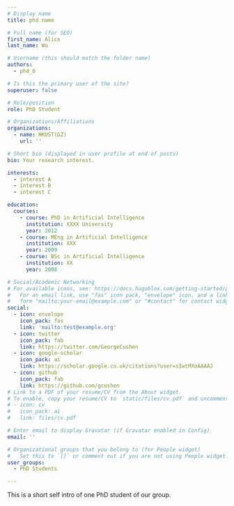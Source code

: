 ```yaml
---
# Display name
title: phd name

# Full name (for SEO)
first_name: Alice
last_name: Wu

# Username (this should match the folder name)
authors:
  - phd_0

# Is this the primary user of the site?
superuser: false

# Role/position
role: PhD Student

# Organizations/Affiliations
organizations:
  - name: HKUST(GZ)
    url: ''

# Short bio (displayed in user profile at end of posts)
bio: Your research interest.

interests:
  - interest A
  - interest B
  - interest C

education:
  courses:
    - course: PhD in Artificial Intelligence
      institution: XXXX University
      year: 2012
    - course: MEng in Artificial Intelligence
      institution: XXX
      year: 2009
    - course: BSc in Artificial Intelligence
      institution: XX
      year: 2008

# Social/Academic Networking
# For available icons, see: https://docs.hugoblox.com/getting-started/page-builder/#icons
#   For an email link, use "fas" icon pack, "envelope" icon, and a link in the
#   form "mailto:your-email@example.com" or "#contact" for contact widget.
social:
  - icon: envelope
    icon_pack: fas
    link: 'mailto:test@example.org'
  - icon: twitter
    icon_pack: fab
    link: https://twitter.com/GeorgeCushen
  - icon: google-scholar
    icon_pack: ai
    link: https://scholar.google.co.uk/citations?user=sIwtMXoAAAAJ
  - icon: github
    icon_pack: fab
    link: https://github.com/gcushen
# Link to a PDF of your resume/CV from the About widget.
# To enable, copy your resume/CV to `static/files/cv.pdf` and uncomment the lines below.
# - icon: cv
#   icon_pack: ai
#   link: files/cv.pdf

# Enter email to display Gravatar (if Gravatar enabled in Config)
email: ''

# Organizational groups that you belong to (for People widget)
#   Set this to `[]` or comment out if you are not using People widget.
user_groups:
  - PhD Students

---
```


This is a short self intro of one PhD student of our group.
